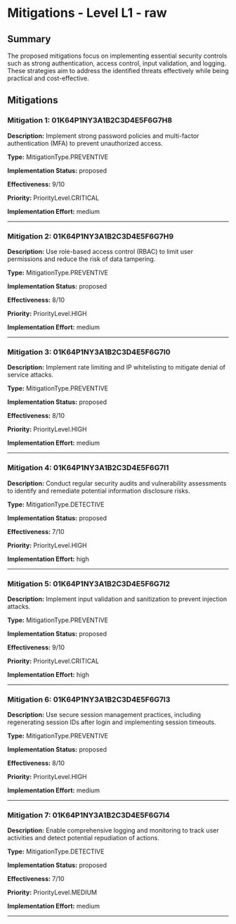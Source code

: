 # Mitigations - Level L1 - raw

## Summary

The proposed mitigations focus on implementing essential security controls such as strong authentication, access control, input validation, and logging. These strategies aim to address the identified threats effectively while being practical and cost-effective.

## Mitigations

### Mitigation 1: 01K64P1NY3A1B2C3D4E5F6G7H8

**Description:** Implement strong password policies and multi-factor authentication (MFA) to prevent unauthorized access.

**Type:** MitigationType.PREVENTIVE

**Implementation Status:** proposed

**Effectiveness:** 9/10

**Priority:** PriorityLevel.CRITICAL

**Implementation Effort:** medium

---

### Mitigation 2: 01K64P1NY3A1B2C3D4E5F6G7H9

**Description:** Use role-based access control (RBAC) to limit user permissions and reduce the risk of data tampering.

**Type:** MitigationType.PREVENTIVE

**Implementation Status:** proposed

**Effectiveness:** 8/10

**Priority:** PriorityLevel.HIGH

**Implementation Effort:** medium

---

### Mitigation 3: 01K64P1NY3A1B2C3D4E5F6G7I0

**Description:** Implement rate limiting and IP whitelisting to mitigate denial of service attacks.

**Type:** MitigationType.PREVENTIVE

**Implementation Status:** proposed

**Effectiveness:** 8/10

**Priority:** PriorityLevel.HIGH

**Implementation Effort:** medium

---

### Mitigation 4: 01K64P1NY3A1B2C3D4E5F6G7I1

**Description:** Conduct regular security audits and vulnerability assessments to identify and remediate potential information disclosure risks.

**Type:** MitigationType.DETECTIVE

**Implementation Status:** proposed

**Effectiveness:** 7/10

**Priority:** PriorityLevel.HIGH

**Implementation Effort:** high

---

### Mitigation 5: 01K64P1NY3A1B2C3D4E5F6G7I2

**Description:** Implement input validation and sanitization to prevent injection attacks.

**Type:** MitigationType.PREVENTIVE

**Implementation Status:** proposed

**Effectiveness:** 9/10

**Priority:** PriorityLevel.CRITICAL

**Implementation Effort:** high

---

### Mitigation 6: 01K64P1NY3A1B2C3D4E5F6G7I3

**Description:** Use secure session management practices, including regenerating session IDs after login and implementing session timeouts.

**Type:** MitigationType.PREVENTIVE

**Implementation Status:** proposed

**Effectiveness:** 8/10

**Priority:** PriorityLevel.HIGH

**Implementation Effort:** medium

---

### Mitigation 7: 01K64P1NY3A1B2C3D4E5F6G7I4

**Description:** Enable comprehensive logging and monitoring to track user activities and detect potential repudiation of actions.

**Type:** MitigationType.DETECTIVE

**Implementation Status:** proposed

**Effectiveness:** 7/10

**Priority:** PriorityLevel.MEDIUM

**Implementation Effort:** medium

---


